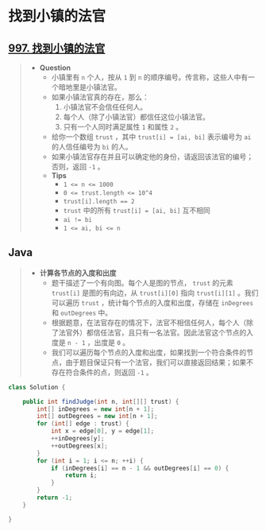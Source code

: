 # 找到小镇的法官

## [997. 找到小镇的法官](https://leetcode.cn/problems/find-the-town-judge/)

> - **Question**
>   - 小镇里有 `n` 个人，按从 `1` 到 `n` 的顺序编号。传言称，这些人中有一个暗地里是小镇法官。
>   - 如果小镇法官真的存在，那么：
>     1. 小镇法官不会信任任何人。
>     2. 每个人（除了小镇法官）都信任这位小镇法官。
>     3. 只有一个人同时满足属性 `1` 和属性 `2` 。
>   - 给你一个数组 `trust` ，其中 `trust[i] = [ai, bi]` 表示编号为 `ai` 的人信任编号为 `bi` 的人。
>   - 如果小镇法官存在并且可以确定他的身份，请返回该法官的编号；否则，返回 `-1` 。
>   - **Tips**
>     - `1 <= n <= 1000`
>     - `0 <= trust.length <= 10^4`
>     - `trust[i].length == 2`
>     - `trust` 中的所有 `trust[i] = [ai, bi]` 互不相同
>     - `ai != bi`
>     - `1 <= ai, bi <= n`

## Java

> - **计算各节点的入度和出度**
>   - 题干描述了一个有向图。每个人是图的节点， `trust` 的元素 `trust[i]` 是图的有向边，从 `trust[i][0]` 指向 `trust[i][1]` 。我们可以遍历 `trust` ，统计每个节点的入度和出度，存储在 `inDegrees` 和 `outDegrees` 中。
>   - 根据题意，在法官存在的情况下，法官不相信任何人，每个人（除了法官外）都信任法官，且只有一名法官。因此法官这个节点的入度是 `n - 1` ，出度是 `0` 。
>   - 我们可以遍历每个节点的入度和出度，如果找到一个符合条件的节点，由于题目保证只有一个法官，我们可以直接返回结果；如果不存在符合条件的点，则返回 `-1` 。

```java
class Solution {

    public int findJudge(int n, int[][] trust) {
        int[] inDegrees = new int[n + 1];
        int[] outDegrees = new int[n + 1];
        for (int[] edge : trust) {
            int x = edge[0], y = edge[1];
            ++inDegrees[y];
            ++outDegrees[x];
        }
        for (int i = 1; i <= n; ++i) {
            if (inDegrees[i] == n - 1 && outDegrees[i] == 0) {
                return i;
            }
        }
        return -1;
    }

}
```

